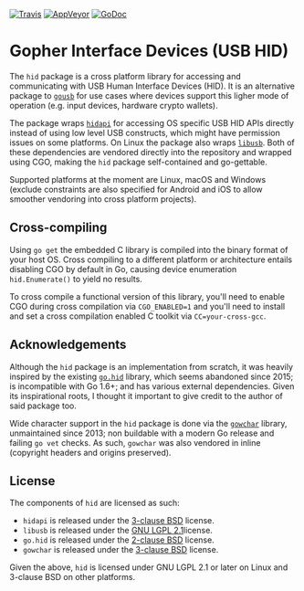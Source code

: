 [![Travis][travisimg]][travisurl] [![AppVeyor][appveyorimg]][appveyorurl]
[![GoDoc][docimg]][docurl]

[travisimg]: https://travis-ci.org/karalabe/hid.svg?branch=master

[travisurl]: https://travis-ci.org/karalabe/hid

[appveyorimg]: https://ci.appveyor.com/api/projects/status/plroy54odykb0ch3/branch/master?svg=true

[appveyorurl]: https://ci.appveyor.com/project/karalabe/hid

[docimg]: https://godoc.org/github.com/karalabe/hid?status.svg

[docurl]: https://godoc.org/github.com/karalabe/hid

# Gopher Interface Devices (USB HID)

The `hid` package is a cross platform library for accessing and communicating
with USB Human Interface Devices (HID). It is an alternative package to
[`gousb`](https://github.com/karalabe/gousb) for use cases where devices support
this ligher mode of operation (e.g. input devices, hardware crypto wallets).

The package wraps [`hidapi`](https://github.com/signal11/hidapi) for accessing
OS specific USB HID APIs directly instead of using low level USB constructs,
which might have permission issues on some platforms. On Linux the package also
wraps [`libusb`](https://github.com/libusb/libusb). Both of these dependencies
are vendored directly into the repository and wrapped using CGO, making the
`hid` package self-contained and go-gettable.

Supported platforms at the moment are Linux, macOS and Windows (exclude
constraints are also specified for Android and iOS to allow smoother vendoring
into cross platform projects).

## Cross-compiling

Using `go get` the embedded C library is compiled into the binary format of your
host OS. Cross compiling to a different platform or architecture entails
disabling CGO by default in Go, causing device enumeration `hid.Enumerate()` to
yield no results.

To cross compile a functional version of this library, you'll need to enable CGO
during cross compilation via `CGO_ENABLED=1` and you'll need to install and set
a cross compilation enabled C toolkit via `CC=your-cross-gcc`.

## Acknowledgements

Although the `hid` package is an implementation from scratch, it was heavily
inspired by the existing [`go.hid`](https://github.com/GeertJohan/go.hid)
library, which seems abandoned since 2015; is incompatible with Go 1.6+; and has
various external dependencies. Given its inspirational roots, I thought it
important to give credit to the author of said package too.

Wide character support in the `hid` package is done via the
[`gowchar`](https://github.com/orofarne/gowchar) library, unmaintained since
2013; non buildable with a modern Go release and failing `go vet` checks. As
such, `gowchar` was also vendored in inline (copyright headers and origins
preserved).

## License

The components of `hid` are licensed as such:

- `hidapi` is released under the
  [3-clause BSD](https://github.com/signal11/hidapi/blob/master/LICENSE-bsd.txt)
  license.
- `libusb` is released under the
  [GNU LGPL 2.1](https://github.com/libusb/libusb/blob/master/COPYING)license.
- `go.hid` is released under the
  [2-clause BSD](https://github.com/GeertJohan/go.hid/blob/master/LICENSE)
  license.
- `gowchar` is released under the
  [3-clause BSD](https://github.com/orofarne/gowchar/blob/master/LICENSE)
  license.

Given the above, `hid` is licensed under GNU LGPL 2.1 or later on Linux and
3-clause BSD on other platforms.
